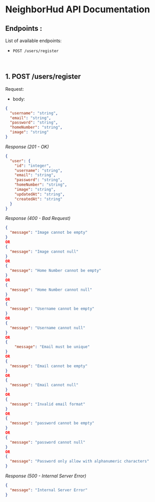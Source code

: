 # NeighborHud API Documentation

## Endpoints :

List of available endpoints:

- `POST /users/register`

&nbsp;

## 1. POST /users/register

Request:

- body:

```json
{
  "username": "string",
  "email": "string",
  "password": "string",
  "homeNumber": "string",
  "image": "string"
}
```

_Response (201 - OK)_

```json
{
  "user": {
    "id": "integer",
    "username": "string",
    "email": "string",
    "password": "string",
    "homeNumber": "string",
    "image": "string",
    "updatedAt": "string",
    "createdAt": "string"
  }
}
```

_Response (400 - Bad Request)_

```json
{
  "message": "Image cannot be empty"
}
OR
{
  "message": "Image cannot null"
}
OR
{
  "message": "Home Number cannot be empty"
}
OR
{
  "message": "Home Number cannot null"
}
OR
{
  "message": "Username cannot be empty"
}
OR
{
  "message": "Username cannot null"
}
OR
{
    "message": "Email must be unique"
}
OR
{
  "message": "Email cannot be empty"
}
OR
{
  "message": "Email cannot null"
}
OR
{
  "message": "Invalid email format"
}
OR
{
  "message": "password cannot be empty"
}
OR
{
  "message": "password cannot null"
}
OR
{
  "message": "Password only allow with alphanumeric characters"
}
```

_Response (500 - Internal Server Error)_

```json
{
  "message": "Internal Server Error"
}
```

&nbsp;
